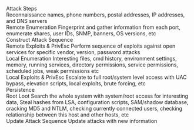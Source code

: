 Attack Steps																									
Reconnaissance	names, phone numbers, postal addresses, IP addresses, and DNS servers																								
Remote Enumeration	Fingerprint and gather information from each port, enumerate shares, user IDs, SNMP, banners, OS versions, etc																								
Construct Attack Sequence																									
Remote Exploits & PrivEsc	Perform sequence of exploits against open services for specific vendor, version, password attacks																								
Local Enumeration	Interesting files, cmd history, environment settings, memory, running services, directory permissions, service permissions, scheduled jobs, weak permissions etc																								
Local Exploits & PrivEsc	Escalate to full root/system level access with UAC bypass, elevation scripts, local exploits, brute forcing, etc																								
Persistence																									
Root Loot	Search the whole system with system/root access for interesting data, Steal hashes from LSA, configuration scripts, SAM/shadow database, cracking MD5 and NTLM, checking currently connected users, checking relationship between this host and other hosts, etc																								
Update Attack Sequence	Update attacks with new information	